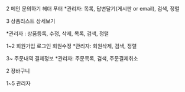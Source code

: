2
메인
문의하기
헤더
푸터
*관리자: 목록, 답변달기(게시판 or email), 검색, 정렬

3
상품리스트
상세보기

*관리자 : 상품등록, 수정, 삭제, 목록, 검색, 정렬

1~2
회원가입
로그인
회원수정
*관리자: 회원삭제, 검색, 정렬

3~
주문내역
결제정보
*관리자: 주문목록, 검색, 주문결제취소

2
장바구니

1~5
관리자